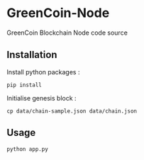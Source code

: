 # GreenCoin-Node

GreenCoin Blockchain Node code source

## Installation

Install python packages :

`pip install`

Initialise genesis block :

`cp data/chain-sample.json data/chain.json`

## Usage

```python app.py```
